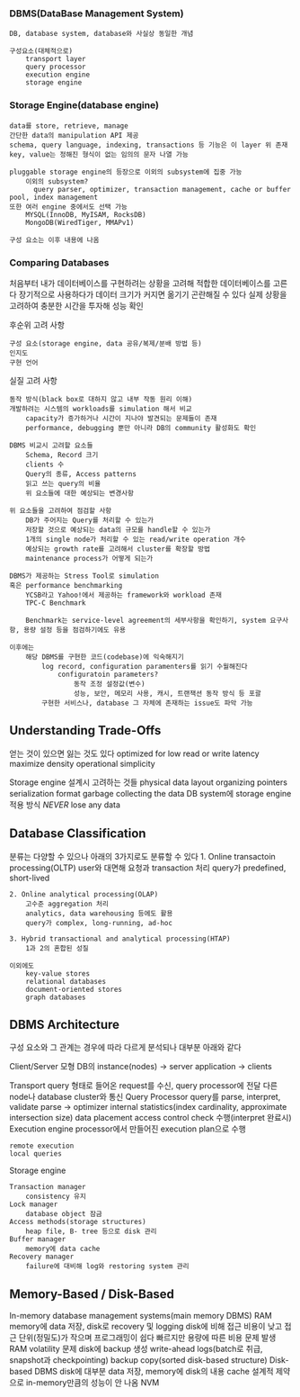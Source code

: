 ### DBMS(DataBase Management System)
    DB, database system, database와 사실상 동일한 개념

    구성요소(대체적으로)
        transport layer
        query processor
        execution engine
        storage engine

### Storage Engine(database engine)
    data를 store, retrieve, manage
    간단한 data의 manipulation API 제공
    schema, query language, indexing, transactions 등 기능은 이 layer 위 존재
    key, value는 정해진 형식이 없는 임의의 문자 나열 가능

    pluggable storage engine의 등장으로 이외의 subsystem에 집중 가능
        이외의 subsystem? 
          query parser, optimizer, transaction management, cache or buffer pool, index management
    또한 여러 engine 중에서도 선택 가능
        MYSQL(InnoDB, MyISAM, RocksDB)
        MongoDB(WiredTiger, MMAPv1)

    구성 요소는 이후 내용에 나옴

### Comparing Databases
처음부터 내가 데이터베이스를 구현하려는 상황을 고려해 적합한 데이터베이스를 고른다
장기적으로 사용하다가 데이터 크기가 커지면 옮기기 곤란해질 수 있다
실제 상황을 고려하여 충분한 시간을 투자해 성능 확인

후순위 고려 사항

    구성 요소(storage engine, data 공유/복제/분배 방법 등)
    인지도
    구현 언어

실질 고려 사항

    동작 방식(black box로 대하지 않고 내부 작동 원리 이해)
    개발하려는 시스템의 workloads를 simulation 해서 비교
        capacity가 증가하거나 시간이 지나야 발견되는 문제들이 존재
        performance, debugging 뿐만 아니라 DB의 community 활성화도 확인

    DBMS 비교시 고려할 요소들
        Schema, Record 크기
        clients 수
        Query의 종류, Access patterns
        읽고 쓰는 query의 비율
        위 요소들에 대한 예상되는 변경사항

    위 요소들을 고려하여 점검할 사항
        DB가 주어지는 Query를 처리할 수 있는가
        저장할 것으로 예상되는 data의 규모를 handle할 수 있는가
        1개의 single node가 처리할 수 있는 read/write operation 개수
        예상되는 growth rate를 고려해서 cluster를 확장할 방법
        maintenance process가 어떻게 되는가

    DBMS가 제공하는 Stress Tool로 simulation
    혹은 performance benchmarking
        YCSB라고 Yahoo!에서 제공하는 framework와 workload 존재
        TPC-C Benchmark 

        Benchmark는 service-level agreement의 세부사항을 확인하기, system 요구사항, 용량 설정 등을 점검하기에도 유용

    이후에는 
        해당 DBMS를 구현한 코드(codebase)에 익숙해지기
            log record, configuration paramenters를 읽기 수월해진다
                configuratoin parameters?
                    동작 조정 설정값(변수)
                    성능, 보안, 메모리 사용, 캐시, 트랜잭션 동작 방식 등 포괄
            구현한 서비스나, database 그 자체에 존재하는 issue도 파악 가능

## Understanding Trade-Offs
얻는 것이 있으면 잃는 것도 있다
    optimized for low read or write latency
    maximize density
    operational simplicity

Storage engine 설계시 고려하는 것들
    physical data layout
    organizing pointers
    serialization format
    garbage collecting the data
    DB system에 storage engine 적용 방식
    *NEVER* lose any data

## Database Classification
분류는 다양할 수 있으나 아래의 3가지로도 분류할 수 있다
    1. Online transactoin processing(OLTP)
        user와 대면해 요청과 transaction 처리
        query가 predefined, short-lived

    2. Online analytical processing(OLAP)
        고수준 aggregation 처리
        analytics, data warehousing 등에도 활용
        query가 complex, long-running, ad-hoc

    3. Hybrid transactional and analytical processing(HTAP)
        1과 2의 혼합된 성질

    이외에도
        key-value stores
        relational databases
        document-oriented stores
        graph databases

## DBMS Architecture
구성 요소와 그 관계는 경우에 따라 다르게 분석되나 대부분 아래와 같다

Client/Server 모형
    DB의 instance(nodes) -> server
    application -> clients

Transport
    query 형태로 들어온 request를 수신, query processor에 전달
    다른 node나 database cluster와 통신
Query Processor
    query를 parse, interpret, validate
        parse -> optimizer 
            internal statistics(index cardinality, approximate intersection size)
            data placement
    access control check 수행(interpret 완료시)
Execution engine
    processor에서 만들어진 execution plan으로 수행

    remote execution
    local queries

Storage engine

    Transaction manager
        consistency 유지
    Lock manager
        database object 잠금
    Access methods(storage structures)
        heap file, B- tree 등으로 disk 관리
    Buffer manager
        memory에 data cache
    Recovery manager
        failure에 대비해 log와 restoring system 관리
    
## Memory-Based / Disk-Based
In-memory database management systems(main memory DBMS)
    RAM memory에 data 저장, disk로 recovery 및 logging
    disk에 비해 접근 비용이 낮고 접근 단위(정밀도)가 작으며 프로그래밍이 쉽다
    빠르지만 용량에 따른 비용 문제 발생
    RAM volatility 문제
        disk에 backup 생성
        write-ahead logs(batch로 취급, snapshot과 checkpointing)
        backup copy(sorted disk-based structure)
Disk-based DBMS
    disk에 대부분 data 저장, memory에 disk의 내용 cache
    설계적 제약으로 in-memory만큼의 성능이 안 나옴
NVM
